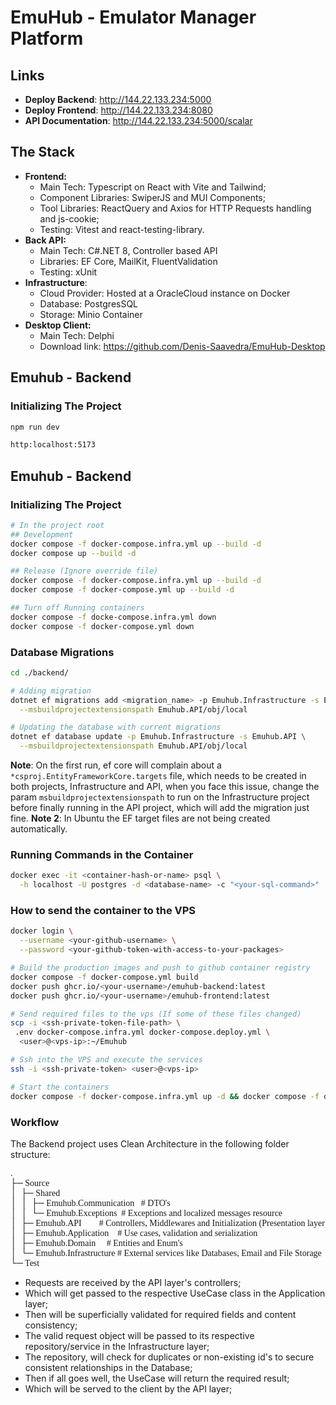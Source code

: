 # EmuHub - Emulator Manager Platform
## Links
- **Deploy Backend**: http://144.22.133.234:5000
- **Deploy Frontend**: http://144.22.133.234:8080
- **API Documentation**: http://144.22.133.234:5000/scalar

## The Stack
- **Frontend:**
  - Main Tech: Typescript on React with Vite and Tailwind;
  - Component Libraries: SwiperJS and MUI Components;
  - Tool Libraries: ReactQuery and Axios for HTTP Requests handling and js-cookie;
  - Testing: Vitest and react-testing-library.
- **Back API:** 
  - Main Tech: C#.NET 8, Controller based API
  - Libraries: EF Core, MailKit, FluentValidation
  - Testing: xUnit
- **Infrastructure**:
  - Cloud Provider: Hosted at a OracleCloud instance on Docker
  - Database: PostgresSQL
  - Storage: Minio Container
- **Desktop Client:** 
  - Main Tech: Delphi
  - Download link: https://github.com/Denis-Saavedra/EmuHub-Desktop

## Emuhub - Backend
### Initializing The Project
```bash
npm run dev

http:localhost:5173
```

## Emuhub - Backend
### Initializing The Project
```bash
# In the project root
## Development 
docker compose -f docker-compose.infra.yml up --build -d
docker compose up --build -d

## Release (Ignore override file)
docker compose -f docker-compose.infra.yml up --build -d
docker compose -f docker-compose.yml up --build -d

## Turn off Running containers
docker compose -f docke-compose.infra.yml down
docker compose -f docker-compose.yml down
```

### Database Migrations
```bash
cd ./backend/

# Adding migration
dotnet ef migrations add <migration_name> -p Emuhub.Infrastructure -s Emuhub.API \
  --msbuildprojectextensionspath Emuhub.API/obj/local

# Updating the database with current migrations
dotnet ef database update -p Emuhub.Infrastructure -s Emuhub.API \
  --msbuildprojectextensionspath Emuhub.API/obj/local
```
**Note**: On the first run, ef core will complain about a `*csproj.EntityFrameworkCore.targets` file,
which needs to be created in both projects, Infrastructure and API, when you face this issue,
change the param `msbuildprojectextensionspath` to run on the Infrastructure project before
finally running in the API project, which will add the migration just fine.
**Note 2**: In Ubuntu the EF target files are not being created automatically.

### Running Commands in the Container
```bash
docker exec -it <container-hash-or-name> psql \
  -h localhost -U postgres -d <database-name> -c "<your-sql-command>"
```

### How to send the container to the VPS
```bash
docker login \
  --username <your-github-username> \
  --password <your-github-token-with-access-to-your-packages>

# Build the production images and push to github container registry
docker compose -f docker-compose.yml build
docker push ghcr.io/<your-username>/emuhub-backend:latest
docker push ghcr.io/<your-username>/emuhub-frontend:latest

# Send required files to the vps (If some of these files changed)
scp -i <ssh-private-token-file-path> \
 .env docker-compose.infra.yml docker-compose.deploy.yml \
  <user>@<vps-ip>:~/Emuhub

# Ssh into the VPS and execute the services
ssh -i <ssh-private-token> <user>@<vps-ip>

# Start the containers
docker compose -f docker-compose.infra.yml up -d && docker compose -f docker-compose.deploy.yml up -d
```

### Workflow
The Backend project uses Clean Architecture in the following folder structure:

<pre style="font-family: 'Cascadia Mono'">
.
├─ Source
│  ├─ Shared
│  │  ├─ Emuhub.Communication	# DTO's
│  │  └─ Emuhub.Exceptions	# Exceptions and localized messages resource
│  ├─ Emuhub.API		# Controllers, Middlewares and Initialization (Presentation layer)
│  ├─ Emuhub.Application	# Use cases, validation and serialization
│  ├─ Emuhub.Domain		# Entities and Enum's
│  └─ Emuhub.Infrastructure	# External services like Databases, Email and File Storage
└─ Test
</pre>

- Requests are received by the API layer's controllers;
- Which will get passed to the respective UseCase class in the Application layer;
- Then will be superficially validated for required fields and content consistency;
- The valid request object will be passed to its respective repository/service in the Infrastructure layer;
- The repository, will check for duplicates or non-existing id's to secure consistent relationships in the Database;
- Then if all goes well, the UseCase will return the required result;
- Which will be served to the client by the API layer;



